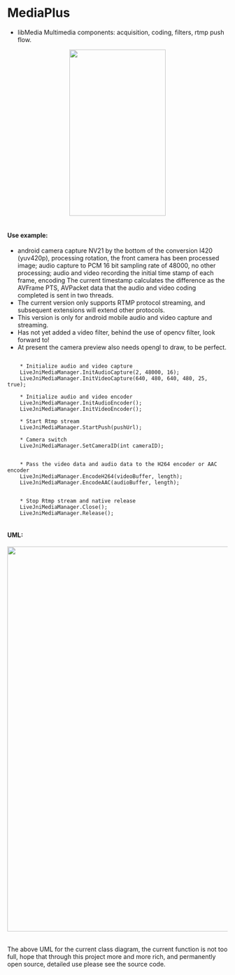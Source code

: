 # MediaPlus


- libMedia Multimedia components: acquisition, coding, filters, rtmp push flow.


<div align=center>

<table>
<tr>
<img width="220" height="380" src="https://github.com/javandoc/MediaPlus/blob/master/Resource/screen_one.png"/>
</tr>

</table>

</div>



#### Use example:

* android camera capture NV21 by the bottom of the conversion I420 (yuv420p), processing rotation, the front camera has been processed image; audio capture to PCM 16 bit sampling rate of 48000, no other processing; audio and video recording the initial time stamp of each frame, encoding The current timestamp calculates the difference as the AVFrame PTS, AVPacket data that the audio and video coding completed is sent in two threads.
* The current version only supports RTMP protocol streaming, and subsequent  extensions will extend other protocols.
* This version is only for android mobile audio and video capture and streaming.
* Has not yet added a video filter, behind the use of opencv filter, look forward to!
* At present the camera preview also needs opengl to draw, to be perfect.

```

    * Initialize audio and video capture
	LiveJniMediaManager.InitAudioCapture(2, 48000, 16);
	LiveJniMediaManager.InitVideoCapture(640, 480, 640, 480, 25, true);
	
	* Initialize audio and video encoder
	LiveJniMediaManager.InitAudioEncoder();
    LiveJniMediaManager.InitVideoEncoder();
        
    * Start Rtmp stream
    LiveJniMediaManager.StartPush(pushUrl);
        
    * Camera switch
    LiveJniMediaManager.SetCameraID(int cameraID);
        
        
    * Pass the video data and audio data to the H264 encoder or AAC encoder
    LiveJniMediaManager.EncodeH264(videoBuffer, length);
    LiveJniMediaManager.EncodeAAC(audioBuffer, length);
       
    
    * Stop Rtmp stream and native release
    LiveJniMediaManager.Close();
    LiveJniMediaManager.Release();
        
 ```
      

#### UML:

<div align=center>
<table>
<tr>
<img width="800" height="880" src="https://github.com/javandoc/MediaPlus/blob/master/Resource/MediaUML.png">
</tr>
</table>
</div>
<div align=left>
The above UML for the current class diagram, the current function is not too full, hope that through this project more and more rich, and permanently open source, detailed use please see the source code.
</div>
